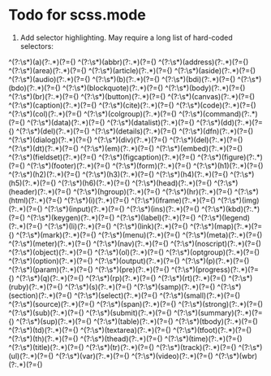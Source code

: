 # Todo for scss.mode

1. Add selector highlighting.
    May require a long list of hard-coded selectors:

<keywords id="Element Selectors" color="#407f3b" font-style="normal" useforautocomplete="yes">
	<regex>^(?:\s*)(a)(?:.*)(?={)</regex>
	<regex>^(?:\s*)(abbr)(?:.*)(?={)</regex>
	<regex>^(?:\s*)(address)(?:.*)(?={)</regex>
	<regex>^(?:\s*)(area)(?:.*)(?={)</regex>
	<regex>^(?:\s*)(article)(?:.*)(?={)</regex>
	<regex>^(?:\s*)(aside)(?:.*)(?={)</regex>
	<regex>^(?:\s*)(audio)(?:.*)(?={)</regex>
	<regex>^(?:\s*)(b)(?:.*)(?={)</regex>
	<regex>^(?:\s*)(bdi)(?:.*)(?={)</regex>
	<regex>^(?:\s*)(bdo)(?:.*)(?={)</regex>
	<regex>^(?:\s*)(blockquote)(?:.*)(?={)</regex>
	<regex>^(?:\s*)(body)(?:.*)(?={)</regex>
	<regex>^(?:\s*)(br)(?:.*)(?={)</regex>
	<regex>^(?:\s*)(button)(?:.*)(?={)</regex>
	<regex>^(?:\s*)(canvas)(?:.*)(?={)</regex>
	<regex>^(?:\s*)(caption)(?:.*)(?={)</regex>
	<regex>^(?:\s*)(cite)(?:.*)(?={)</regex>
	<regex>^(?:\s*)(code)(?:.*)(?={)</regex>
	<regex>^(?:\s*)(col)(?:.*)(?={)</regex>
	<regex>^(?:\s*)(colgroup)(?:.*)(?={)</regex>
	<regex>^(?:\s*)(command)(?:.*)(?={)</regex>
	<regex>^(?:\s*)(data)(?:.*)(?={)</regex>
	<regex>^(?:\s*)(datalist)(?:.*)(?={)</regex>
	<regex>^(?:\s*)(dd)(?:.*)(?={)</regex>
	<regex>^(?:\s*)(del)(?:.*)(?={)</regex>
	<regex>^(?:\s*)(details)(?:.*)(?={)</regex>
	<regex>^(?:\s*)(dfn)(?:.*)(?={)</regex>
	<regex>^(?:\s*)(dialog)(?:.*)(?={)</regex>
	<regex>^(?:\s*)(div)(?:.*)(?={)</regex>
	<regex>^(?:\s*)(del)(?:.*)(?={)</regex>
	<regex>^(?:\s*)(dt)(?:.*)(?={)</regex>
	<regex>^(?:\s*)(em)(?:.*)(?={)</regex>
	<regex>^(?:\s*)(embed)(?:.*)(?={)</regex>
	<regex>^(?:\s*)(fieldset)(?:.*)(?={)</regex>
	<regex>^(?:\s*)(figcaption)(?:.*)(?={)</regex>
	<regex>^(?:\s*)(figure)(?:.*)(?={)</regex>
	<regex>^(?:\s*)(footer)(?:.*)(?={)</regex>
	<regex>^(?:\s*)(form)(?:.*)(?={)</regex>
	<regex>^(?:\s*)(h1)(?:.*)(?={)</regex>
	<regex>^(?:\s*)(h2)(?:.*)(?={)</regex>
	<regex>^(?:\s*)(h3)(?:.*)(?={)</regex>
	<regex>^(?:\s*)(h4)(?:.*)(?={)</regex>
	<regex>^(?:\s*)(h5)(?:.*)(?={)</regex>
	<regex>^(?:\s*)(h6)(?:.*)(?={)</regex>
	<regex>^(?:\s*)(head)(?:.*)(?={)</regex>
	<regex>^(?:\s*)(header)(?:.*)(?={)</regex>
	<regex>^(?:\s*)(hgroup)(?:.*)(?={)</regex>
	<regex>^(?:\s*)(hr)(?:.*)(?={)</regex>
	<regex>^(?:\s*)(html)(?:.*)(?={)</regex>
	<regex>^(?:\s*)(i)(?:.*)(?={)</regex>
	<regex>^(?:\s*)(iframe)(?:.*)(?={)</regex>
	<regex>^(?:\s*)(img)(?:.*)(?={)</regex>
	<regex>^(?:\s*)(input)(?:.*)(?={)</regex>
	<regex>^(?:\s*)(ins)(?:.*)(?={)</regex>
	<regex>^(?:\s*)(kbd)(?:.*)(?={)</regex>
	<regex>^(?:\s*)(keygen)(?:.*)(?={)</regex>
	<regex>^(?:\s*)(label)(?:.*)(?={)</regex>
	<regex>^(?:\s*)(legend)(?:.*)(?={)</regex>
	<regex>^(?:\s*)(li)(?:.*)(?={)</regex>
	<regex>^(?:\s*)(link)(?:.*)(?={)</regex>
	<regex>^(?:\s*)(map)(?:.*)(?={)</regex>
	<regex>^(?:\s*)(mark)(?:.*)(?={)</regex>
	<regex>^(?:\s*)(menu)(?:.*)(?={)</regex>
	<regex>^(?:\s*)(meta)(?:.*)(?={)</regex>
	<regex>^(?:\s*)(meter)(?:.*)(?={)</regex>
	<regex>^(?:\s*)(nav)(?:.*)(?={)</regex>
	<regex>^(?:\s*)(noscript)(?:.*)(?={)</regex>
	<regex>^(?:\s*)(object)(?:.*)(?={)</regex>
	<regex>^(?:\s*)(ol)(?:.*)(?={)</regex>
	<regex>^(?:\s*)(optgroup)(?:.*)(?={)</regex>
	<regex>^(?:\s*)(option)(?:.*)(?={)</regex>
	<regex>^(?:\s*)(output)(?:.*)(?={)</regex>
	<regex>^(?:\s*)(p)(?:.*)(?={)</regex>
	<regex>^(?:\s*)(param)(?:.*)(?={)</regex>
	<regex>^(?:\s*)(pre)(?:.*)(?={)</regex>
	<regex>^(?:\s*)(progress)(?:.*)(?={)</regex>
	<regex>^(?:\s*)(q)(?:.*)(?={)</regex>
	<regex>^(?:\s*)(rp)(?:.*)(?={)</regex>
	<regex>^(?:\s*)(rt)(?:.*)(?={)</regex>
	<regex>^(?:\s*)(ruby)(?:.*)(?={)</regex>
	<regex>^(?:\s*)(s)(?:.*)(?={)</regex>
	<regex>^(?:\s*)(samp)(?:.*)(?={)</regex>
	<regex>^(?:\s*)(section)(?:.*)(?={)</regex>
	<regex>^(?:\s*)(select)(?:.*)(?={)</regex>
	<regex>^(?:\s*)(small)(?:.*)(?={)</regex>
	<regex>^(?:\s*)(source)(?:.*)(?={)</regex>
	<regex>^(?:\s*)(span)(?:.*)(?={)</regex>
	<regex>^(?:\s*)(strong)(?:.*)(?={)</regex>
	<regex>^(?:\s*)(sub)(?:.*)(?={)</regex>
	<regex>^(?:\s*)(submit)(?:.*)(?={)</regex>
	<regex>^(?:\s*)(summary)(?:.*)(?={)</regex>
	<regex>^(?:\s*)(sup)(?:.*)(?={)</regex>
	<regex>^(?:\s*)(table)(?:.*)(?={)</regex>
	<regex>^(?:\s*)(tbody)(?:.*)(?={)</regex>
	<regex>^(?:\s*)(td)(?:.*)(?={)</regex>
	<regex>^(?:\s*)(textarea)(?:.*)(?={)</regex>
	<regex>^(?:\s*)(tfoot)(?:.*)(?={)</regex>
	<regex>^(?:\s*)(th)(?:.*)(?={)</regex>
	<regex>^(?:\s*)(thead)(?:.*)(?={)</regex>
	<regex>^(?:\s*)(time)(?:.*)(?={)</regex>
	<regex>^(?:\s*)(title)(?:.*)(?={)</regex>
	<regex>^(?:\s*)(tr)(?:.*)(?={)</regex>
	<regex>^(?:\s*)(track)(?:.*)(?={)</regex>
	<regex>^(?:\s*)(ul)(?:.*)(?={)</regex>
	<regex>^(?:\s*)(var)(?:.*)(?={)</regex>
	<regex>^(?:\s*)(video)(?:.*)(?={)</regex>
	<regex>^(?:\s*)(wbr)(?:.*)(?={)</regex>
</keywords>
